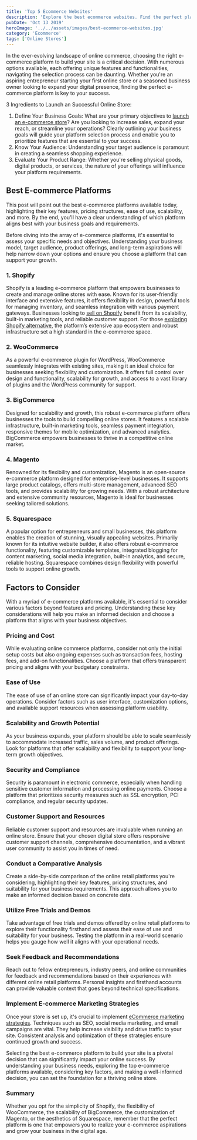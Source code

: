 ```yaml
---
title: 'Top 5 Ecommerce Websites'
description: 'Explore the best ecommerce websites. Find the perfect platform to launch, manage, and scale your online store with ease.'
pubDate: 'Oct 13 2019'
heroImage: '../../assets/images/best-ecommerce-websites.jpg'
category: 'Ecommerce'
tags: ['Online Stores']
---
```


In the ever-evolving landscape of online commerce, choosing the right e-commerce platform to build your site is a critical decision. With numerous options available, each offering unique features and functionalities, navigating the selection process can be daunting. Whether you're an aspiring entrepreneur starting your first online store or a seasoned business owner looking to expand your digital presence, finding the perfect e-commerce platform is key to your success.

3 Ingredients to Launch an Successful Online Store:

1. Define Your Business Goals: What are your primary objectives to [launch an e-commerce store](/blog/launch-an-ecommerce-store)? Are you looking to increase sales, expand your reach, or streamline your operations? Clearly outlining your business goals will guide your platform selection process and enable you to prioritize features that are essential to your success.
2. Know Your Audience: Understanding your target audience is paramount in creating a seamless shopping experience.
3. Evaluate Your Product Range: Whether you're selling physical goods, digital products, or services, the nature of your offerings will influence your platform requirements.

## Best E-commerce Platforms

This post will point out the best e-commerce platforms available today, highlighting their key features, pricing structures, ease of use, scalability, and more. By the end, you'll have a clear understanding of which platform aligns best with your business goals and requirements.

Before diving into the array of e-commerce platforms, it's essential to assess your specific needs and objectives. Understanding your business model, target audience, product offerings, and long-term aspirations will help narrow down your options and ensure you choose a platform that can support your growth.

### 1. Shopify

Shopify is a leading e-commerce platform that empowers businesses to create and manage online stores with ease. Known for its user-friendly interface and extensive features, it offers flexibility in design, powerful tools for managing inventory, and seamless integration with various payment gateways. Businesses looking to [sell on Shopify](/blog/sell-on-shopify) benefit from its scalability, built-in marketing tools, and reliable customer support. For those [exploring Shopify alternative](/blog/shopify-alternatives), the platform’s extensive app ecosystem and robust infrastructure set a high standard in the e-commerce space.

### 2. WooCommerce

As a powerful e-commerce plugin for WordPress, WooCommerce seamlessly integrates with existing sites, making it an ideal choice for businesses seeking flexibility and customization. It offers full control over design and functionality, scalability for growth, and access to a vast library of plugins and the WordPress community for support.

### 3. BigCommerce

Designed for scalability and growth, this robust e-commerce platform offers businesses the tools to build compelling online stores. It features a scalable infrastructure, built-in marketing tools, seamless payment integration, responsive themes for mobile optimization, and advanced analytics. BigCommerce empowers businesses to thrive in a competitive online market.

### 4. Magento

Renowned for its flexibility and customization, Magento is an open-source e-commerce platform designed for enterprise-level businesses. It supports large product catalogs, offers multi-store management, advanced SEO tools, and provides scalability for growing needs. With a robust architecture and extensive community resources, Magento is ideal for businesses seeking tailored solutions.

### 5. Squarespace

A popular option for entrepreneurs and small businesses, this platform enables the creation of stunning, visually appealing websites. Primarily known for its intuitive website builder, it also offers robust e-commerce functionality, featuring customizable templates, integrated blogging for content marketing, social media integration, built-in analytics, and secure, reliable hosting. Squarespace combines design flexibility with powerful tools to support online growth.

## Factors to Consider

With a myriad of e-commerce platforms available, it's essential to consider various factors beyond features and pricing. Understanding these key considerations will help you make an informed decision and choose a platform that aligns with your business objectives.

### Pricing and Cost

While evaluating online commerce platforms, consider not only the initial setup costs but also ongoing expenses such as transaction fees, hosting fees, and add-on functionalities. Choose a platform that offers transparent pricing and aligns with your budgetary constraints.

### Ease of Use

The ease of use of an online store can significantly impact your day-to-day operations. Consider factors such as user interface, customization options, and available support resources when assessing platform usability.

### Scalability and Growth Potential

As your business expands, your platform should be able to scale seamlessly to accommodate increased traffic, sales volume, and product offerings. Look for platforms that offer scalability and flexibility to support your long-term growth objectives.

### Security and Compliance

Security is paramount in electronic commerce, especially when handling sensitive customer information and processing online payments. Choose a platform that prioritizes security measures such as SSL encryption, PCI compliance, and regular security updates.

### Customer Support and Resources

Reliable customer support and resources are invaluable when running an online store. Ensure that your chosen digital store offers responsive customer support channels, comprehensive documentation, and a vibrant user community to assist you in times of need.

### Conduct a Comparative Analysis

Create a side-by-side comparison of the online retail platforms you're considering, highlighting their key features, pricing structures, and suitability for your business requirements. This approach allows you to make an informed decision based on concrete data.

### Utilize Free Trials and Demos

Take advantage of free trials and demos offered by online retail platforms to explore their functionality firsthand and assess their ease of use and suitability for your business. Testing the platform in a real-world scenario helps you gauge how well it aligns with your operational needs.

### Seek Feedback and Recommendations

Reach out to fellow entrepreneurs, industry peers, and online communities for feedback and recommendations based on their experiences with different online retail platforms. Personal insights and firsthand accounts can provide valuable context that goes beyond technical specifications.

### Implement E-commerce Marketing Strategies

Once your store is set up, it's crucial to implement [eCommerce marketing strategies](/blog/ecommerce-marketing-tips). Techniques such as SEO, social media marketing, and email campaigns are vital. They help increase visibility and drive traffic to your site. Consistent analysis and optimization of these strategies ensure continued growth and success.

Selecting the best e-commerce platform to build your site is a pivotal decision that can significantly impact your online success. By understanding your business needs, exploring the top e-commerce platforms available, considering key factors, and making a well-informed decision, you can set the foundation for a thriving online store.

### Summary

Whether you opt for the simplicity of Shopify, the flexibility of WooCommerce, the scalability of BigCommerce, the customization of Magento, or the aesthetics of Squarespace, remember that the perfect platform is one that empowers you to realize your e-commerce aspirations and grow your business in the digital age.
